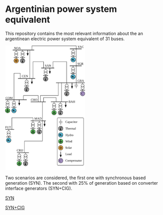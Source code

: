 # Argentinian power system equivalent

This repository contains the most relevant information about the an argentinean electric power system equivalent of 31 buses.


  <img  height="400.0" src="https://github.com/jmmauricio/arg_31bus_vsg/blob/master/figs/unifilar_v2.svg">

Two scenarios are considered, the first one with synchronous based generation (SYN). The second with 25% of generation based on converter interface generators (SYN+CIG).

[SYN](https://github.com/jmmauricio/arg_31bus_vsg/blob/master/data_syn.md)

[SYN+CIG](https://github.com/jmmauricio/arg_31bus_vsg/blob/master/data_cig.md)

